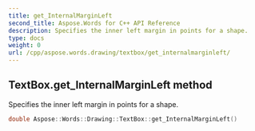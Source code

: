 ```yaml
---
title: get_InternalMarginLeft
second_title: Aspose.Words for C++ API Reference
description: Specifies the inner left margin in points for a shape. 
type: docs
weight: 0
url: /cpp/aspose.words.drawing/textbox/get_internalmarginleft/
---
```

## TextBox.get_InternalMarginLeft method


Specifies the inner left margin in points for a shape.

```cpp
double Aspose::Words::Drawing::TextBox::get_InternalMarginLeft()
```

